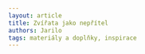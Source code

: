 ```yaml
--- 
layout: article 
title: Zvířata jako nepřítel 
authors: Jarilo
tags: materiály a doplňky, inspirace
---
```

